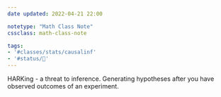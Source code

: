 ```yaml
---
date updated: 2022-04-21 22:00

notetype: "Math Class Note"
cssclass: math-class-note

tags: 
- '#classes/stats/causalinf'
- '#status/🚧'
---
```


HARKing - a threat to inference. Generating hypotheses after you have observed outcomes of an experiment. 